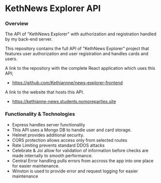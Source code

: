 # KethNews Explorer API

### Overview

The API of "KethNews Explorer" with authorization and registration handled by my back-end server.

This repository contains the full API of "KethNews Explorer" project that features user authorization and user registration and handles cards and users.

A link to the repository with the complete React application which uses this API;

 * https://github.com/Kethiannne/news-explorer-frontend

A link to the website that hosts this API.

 * https://kethianne-news.students.nomoreparties.site

### Functionality & Technologies
  - Express handles server functionality
  - This API uses a Mongo DB to handle user and card storage.
  - Helmet provides additional security.
  - CORS protection allows access only from selected routes
  - Rate Limiting prevents standard DDOS attacks
  - Celebrate & Joi allow for validation of information before checks are made internally to smooth performance.
  - Central Error handling pulls errors from accross the app into one place for easier maintenance.
  - Winston is used to provide error and request logging for easier maintenance
